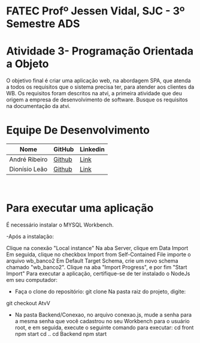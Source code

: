 # FATEC Profº Jessen Vidal, SJC - 3º Semestre ADS

# Atividade 3- Programação Orientada a Objeto

O objetivo final é criar uma aplicação web, na abordagem SPA, que atenda a todos os requisitos que o sistema precisa ter, para atender aos clientes da WB. Os requisitos foram descritos na atvi, a primeira atividade que deu origem a empresa de desenvolvimento de software. Busque os requisitos na documentação da atvi.


# Equipe De Desenvolvimento 

Nome            | GitHub                                                       | Linkedin |
 |-----------------|--------------------------------------------------------------|----------|
| André Ribeiro   | <a href="https://github.com/New-Tomorrow" target="_blank">Github</a> | <a href="https://www.linkedin.com/in/andre-ramos-ribeiro-320621226/" target="_blank">Link</a>| |
| Dionísio Leão   | <a href="https://github.com/dsslleagion" target="_blank">Github</a> | <a href="https://www.linkedin.com/in/dionisio-samuel-dos-santos-le%C3%A3o-616848226/" target="_blank">Link</a>|
<br>

# Para executar uma aplicação

É necessário instalar o MYSQL Workbench.

-Após a instalação:

Clique na conexão "Local instance"
Na aba Server, clique em Data Import
Em seguida, clique no checkbox Import from Self-Contained File
importe o arquivo wb_banco2
Em Default Target Schema, crie um novo schema chamado "wb_banco2".
Clique na aba "Import Progress", e por fim "Start Import"
Para executar a aplicação, certifique-se de ter instalado o NodeJs em seu computador:

 - Faça o clone do repositório:
git clone 
Na pasta raiz do projeto, digite:

git checkout AtvV

- Na pasta Backend/Conexao, no arquivo conexao.js, mude a senha para a mesma senha que você cadastrou no seu Workbench para o usuário root, e em seguida, execute o seguinte comando para executar:
cd front
npm start
cd ..
cd Backend
npm start




